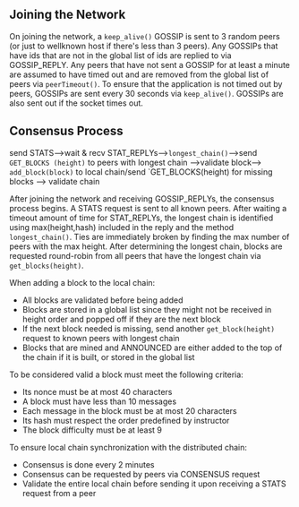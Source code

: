 ## Joining the Network

On joining the network, a `keep_alive()` GOSSIP is sent to 3 random peers (or just to wellknown host if there's less than 3 peers). Any GOSSIPs that have ids that are not in the global list of ids are replied to via GOSSIP_REPLY.
Any peers that have not sent a GOSSIP for at least a minute are assumed to have timed out and are removed from the global list of peers via `peerTimeout()`. 
To ensure that the application is not timed out by peers, GOSSIPs are sent every 30 seconds via `keep_alive()`. GOSSIPs are also sent out if the socket times out.


## Consensus Process
send STATS-->wait & recv STAT_REPLYs-->`longest_chain()`-->send `GET_BLOCKS (height)` to peers with longest chain -->validate block--> `add_block(block)` to local chain/send `GET_BLOCKS(height) for missing blocks --> validate chain

After joining the network and receiving GOSSIP_REPLYs, the consensus process begins. 
A STATS request is sent to all known peers. After waiting a timeout amount of time for STAT_REPLYs, the longest chain is identified using max(height,hash) included in the reply and the method `longest_chain()`. Ties are immediately broken by finding the max number of peers with the max height. After determining the longest chain, blocks are requested round-robin from all peers that have the longest chain via `get_blocks(height)`. 


When adding a block to the local chain:
- All blocks are validated before being added
- Blocks are stored in a global list since they might not be received in height order and popped off if they are the next block 
- If the next block needed is missing, send another `get_block(height)` request to known peers with longest chain
- Blocks that are mined and ANNOUNCED are either added to the top of the chain if it is built, or stored in the global list

To be considered valid a block must meet the following criteria:
- Its nonce must be at most 40 characters
- A block must have less than 10 messages
- Each message in the block must be at most 20 characters
- Its hash must respect the order predefined by instructor
- The block difficulty must be at least 9

To ensure local chain synchronization with the distributed chain:
- Consensus is done every 2 minutes 
- Consensus can be requested by peers via CONSENSUS request
- Validate the entire local chain before sending it upon receiving a STATS request from a peer


